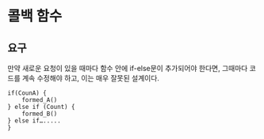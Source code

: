 # 콜백 함수

## 요구
만약 새로운 요청이 있을 때마다 함수 안에 if-else문이 추가되어야 한다면, 그때마다 코드를 계속 수정해야 하고, 이는 매우 잘못된 설계이다.

```void make_donut() {
if(CounA) {
	formed_A()
} else if (Count) {
	formed_B()
} else if….....
}
```
